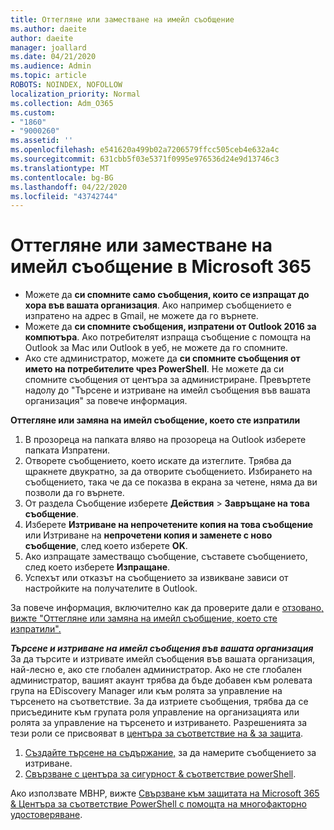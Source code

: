 ```yaml
---
title: Оттегляне или заместване на имейл съобщение
ms.author: daeite
author: daeite
manager: joallard
ms.date: 04/21/2020
ms.audience: Admin
ms.topic: article
ROBOTS: NOINDEX, NOFOLLOW
localization_priority: Normal
ms.collection: Adm_O365
ms.custom:
- "1860"
- "9000260"
ms.assetid: ''
ms.openlocfilehash: e541620a499b02a7206579ffcc505ceb4e632a4c
ms.sourcegitcommit: 631cbb5f03e5371f0995e976536d24e9d13746c3
ms.translationtype: MT
ms.contentlocale: bg-BG
ms.lasthandoff: 04/22/2020
ms.locfileid: "43742744"
---
```

# <a name="recall-or-replace-an-email-message-in-microsoft-365"></a>Оттегляне или заместване на имейл съобщение в Microsoft 365

- Можете да **си спомните само съобщения, които се изпращат до хора във вашата организация**. Ако например съобщението е изпратено на адрес в Gmail, не можете да го върнете.
- Можете да **си спомните съобщения, изпратени от Outlook 2016 за компютъра**. Ако потребителят изпраща съобщение с помощта на Outlook за Mac или Outlook в уеб, не можете да го спомните.
- Ако сте администратор, можете да **си спомните съобщения от името на потребителите чрез PowerShell**. Не можете да си спомните съобщения от центъра за администриране. Превъртете надолу до "Търсене и изтриване на имейл съобщения във вашата организация" за повече информация.

**Оттегляне или замяна на имейл съобщение, което сте изпратили**

1. В прозореца на папката вляво на прозореца на Outlook изберете папката Изпратени.
2. Отворете съобщението, което искате да изтеглите. Трябва да щракнете двукратно, за да отворите съобщението. Избирането на съобщението, така че да се показва в екрана за четене, няма да ви позволи да го върнете.
3. От раздела Съобщение изберете **Действия** > **Завръщане на това съобщение**.
4. Изберете **Изтриване на непрочетените копия на това съобщение** или Изтриване на **непрочетени копия и заменете с ново съобщение**, след което изберете **OK**.
5. Ако изпращате заместващо съобщение, съставете съобщението, след което изберете **Изпращане**.
6. Успехът или отказът на съобщението за извикване зависи от настройките на получателите в Outlook.

За повече информация, включително как да проверите дали е [отзовано, вижте "Оттегляне или замяна на имейл съобщение, което сте изпратили".](https://support.office.com/article/35027f88-d655-4554-b4f8-6c0729a723a0)

***Търсене и изтриване на имейл съобщения във вашата организация*** За да търсите и изтривате имейл съобщения във вашата организация, най-лесно е, ако сте глобален администратор. Ако не сте глобален администратор, вашият акаунт трябва да бъде добавен към ролевата група на EDiscovery Manager или към ролята за управление на търсенето на съответствие. За да изтриете съобщения, трябва да се присъедините към групата роля управление на организацията или ролята за управление на търсенето и изтриването. Разрешенията за тези роли се присвояват в [центъра за съответствие на & за защита](https://protection.office.com/).

1. [Създайте търсене на съдържание,](https://docs.microsoft.com/office365/securitycompliance/content-search) за да намерите съобщението за изтриване.
2. [Свързване с центъра за сигурност & съответствие powerShell](https://docs.microsoft.com/powershell/exchange/office-365-scc/connect-to-scc-powershell/connect-to-scc-powershell?view=exchange-ps). 

Ако използвате МВНР, вижте [Свързване към защитата на Microsoft 365 & Центъра за съответствие PowerShell с помощта на многофакторно удостоверяване](https://docs.microsoft.com/powershell/exchange/office-365-scc/connect-to-scc-powershell/mfa-connect-to-scc-powershell?view=exchange-ps). 
